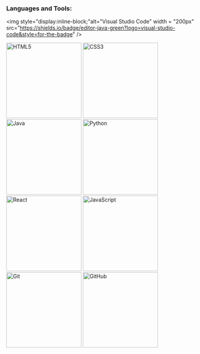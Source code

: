 
### Languages and Tools:
<!--Editors-->
<img style="display:inline-block;"alt="Visual Studio Code" width = "200px" src="https://shields.io/badge/editor-java-green?logo=visual-studio-code&style=for-the-badge" />
<!--Programming Languages-->
<img alt="HTML5" width = "200px" src="https://shields.io/badge/code-html-green?logo=html5&style=for-the-badge" />
<img alt="CSS3" width = "200px" src="https://shields.io/badge/code-css-green?logo=css3&style=for-the-badge" />
<img alt="Java" width = "200px" src="https://shields.io/badge/code-java-green?logo=java&style=for-the-badge" />
<img alt="Python" width = "200px" src="https://shields.io/badge/code-Python-green?logo=python&style=for-the-badge" />
<!--Tools-->
<img alt="React" width = "200px" src="https://shields.io/badge/code-react-green?logo=react&style=for-the-badge" />
<img alt="JavaScript" width = "200px" src="https://shields.io/badge/code-javascript-green?logo=javascript&style=for-the-badge" />
<img alt="Git" width = "200px" src="https://shields.io/badge/tool-git-green?logo=git&style=for-the-badge" />
<img alt="GitHub" width = "200px" src="https://shields.io/badge/tool-github-green?logo=github&style=for-the-badge" />




[website]: https://jhern603.github.io/portfolio
[instagram]: https://www.instagram.com/jhernandez554/
[linkedin]: https://www.linkedin.com/in/jose-hernandez-b587a3114/
[webdevplaylist]: #
